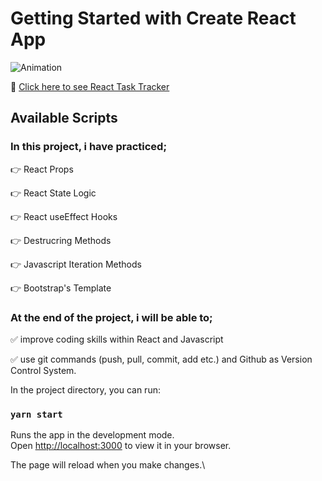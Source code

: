 # Getting Started with Create React App

![Animation](https://user-images.githubusercontent.com/99739515/177800147-0c1c69d5-44d9-4c7f-a560-cc3f7c7a572c.gif)

📍 [Click here to see React Task Tracker](https://task-tracker-react-djmdf739g-yaserdemet.vercel.app)
## Available Scripts

### In this project, i have practiced;

👉 React Props

👉 React State Logic

👉 React useEffect Hooks

👉 Destrucring Methods

👉 Javascript Iteration Methods

👉 Bootstrap's Template


### At the end of the project, i will be able to;

✅ improve coding skills within React and Javascript

✅ use git commands (push, pull, commit, add etc.) and Github as Version Control System.



In the project directory, you can run:

### `yarn start`

Runs the app in the development mode.\
Open [http://localhost:3000](http://localhost:3000) to view it in your browser.

The page will reload when you make changes.\
